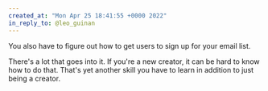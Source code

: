 ```yaml
---
created_at: "Mon Apr 25 18:41:55 +0000 2022"
in_reply_to: @leo_guinan
---
```


You also have to figure out how to get users to sign up for your email list.

There's a lot that goes into it. If you're a new creator, it can be hard to know how to do that. That's yet another skill you have to learn in addition to just being a creator.